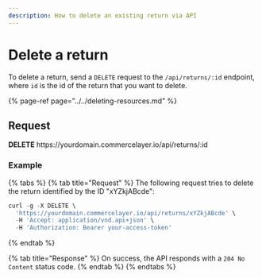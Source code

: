 ```yaml
---
description: How to delete an existing return via API
---
```


# Delete a return

To delete a return, send a `DELETE` request to the `/api/returns/:id` endpoint, where `id` is the id of the return that you want to delete.

{% page-ref page="../../deleting-resources.md" %}

## Request

**DELETE** https://<i></i>yourdomain.commercelayer.io/api/returns/:id

### Example

{% tabs %}
{% tab title="Request" %}
The following request tries to delete the return identified by the ID "xYZkjABcde":

```javascript
curl -g -X DELETE \
  'https://yourdomain.commercelayer.io/api/returns/xYZkjABcde' \
  -H 'Accept: application/vnd.api+json' \
  -H 'Authorization: Bearer your-access-token'
```
{% endtab %}

{% tab title="Response" %}
On success, the API responds with a `204 No Content` status code.
{% endtab %}
{% endtabs %}

